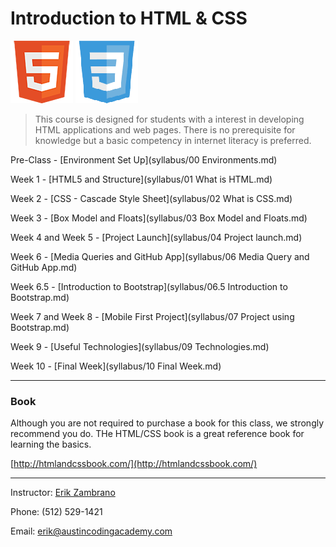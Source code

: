 Introduction to HTML & CSS
========================
   ![HTML](images/html5.png "HTML")
   ![CSS](images/css3.png "CSS")

> This course is designed for students with a interest in developing HTML applications and web pages. There is no prerequisite for knowledge but a basic competency in internet literacy is preferred.

Pre-Class - [Environment Set Up](syllabus/00 Environments.md)

Week 1 - [HTML5 and Structure](syllabus/01 What is HTML.md)

Week 2 - [CSS - Cascade Style Sheet](syllabus/02 What is CSS.md)

Week 3 - [Box Model and Floats](syllabus/03 Box Model and Floats.md)

Week 4 and Week 5 - [Project Launch](syllabus/04 Project launch.md)

Week 6 - [Media Queries and GitHub App](syllabus/06 Media Query and GitHub App.md)

Week 6.5 - [Introduction to Bootstrap](syllabus/06.5 Introduction to Bootstrap.md)

Week 7 and Week 8 - [Mobile First Project](syllabus/07 Project using Bootstrap.md)

Week 9 - [Useful Technologies](syllabus/09 Technologies.md)

Week 10 - [Final Week](syllabus/10 Final Week.md)
***

### Book
Although you are not required to purchase a book for this class, we strongly recommend you do. THe HTML/CSS book is a great reference book for learning the basics.

[http://htmlandcssbook.com/](http://htmlandcssbook.com/)

***

Instructor: [Erik Zambrano](http://erikpz.com)

Phone: (512) 529-1421

Email: erik@austincodingacademy.com
